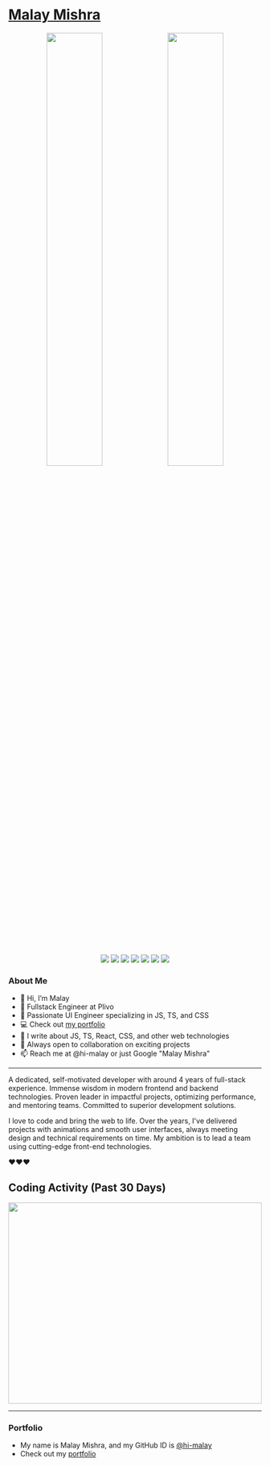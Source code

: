 # [Malay Mishra](https://hi-malay.github.io/Portfolio/)


<div align="center">
  <img width="47%" src="https://github-readme-stats.vercel.app/api/top-langs/?username=hi-malay&theme=radical&layout=compact" />
  <img width="47%" src="https://github-readme-stats.vercel.app/api?username=hi-malay&hide=contribs,stars&theme=radical&show_icons=true"/> 
</div>

<div align="center">
  <img src="https://img.shields.io/badge/css3-%231572B6.svg?style=for-the-badge&logo=css3&logoColor=white" />
  <img src="https://img.shields.io/badge/-GraphQL-E10098?style=for-the-badge&logo=graphql&logoColor=white" />
  <img src="https://img.shields.io/badge/html5-%23E34F26.svg?style=for-the-badge&logo=html5&logoColor=white" />
  <img src="https://img.shields.io/badge/javascript-%23323330.svg?style=for-the-badge&logo=javascript&logoColor=%23F7DF1E" />
  <img src="https://img.shields.io/badge/typescript-%23007ACC.svg?style=for-the-badge&logo=typescript&logoColor=white" />
  <img src="https://img.shields.io/badge/react-%2320232a.svg?style=for-the-badge&logo=react&logoColor=%2361DAFB" />
  <img src="https://img.shields.io/badge/redux-%23593d88.svg?style=for-the-badge&logo=redux&logoColor=white" />
</div>

### About Me

- 👋 Hi, I’m Malay
- 💼 Fullstack Engineer at Plivo
- 🔧 Passionate UI Engineer specializing in JS, TS, and CSS
- 💻 Check out [my portfolio](https://hi-malay.github.io/Portfolio/)
- 📝 I write about JS, TS, React, CSS, and other web technologies
- 💞️ Always open to collaboration on exciting projects
- 📫 Reach me at @hi-malay or just Google "Malay Mishra"

---

A dedicated, self-motivated developer with around 4 years of full-stack experience. Immense wisdom in modern frontend and backend technologies. Proven leader in impactful projects, optimizing performance, and mentoring teams. Committed to superior development solutions.


I love to code and bring the web to life. Over the years, I've delivered projects with animations and smooth user interfaces, always meeting design and technical requirements on time. My ambition is to lead a team using cutting-edge front-end technologies.

❤️❤️❤️


## Coding Activity (Past 30 Days)
<a href="https://wakatime.com"><img height="400px" width="100%" src="https://wakatime.com/share/@c2883fa9-c937-4e8e-8956-e5b47d6dbf96/f22c94eb-56ce-447f-948d-8b894635d213.png" /></a>

---

### Portfolio
- My name is Malay Mishra, and my GitHub ID is [@hi-malay](https://github.com/hi-malay)
- Check out my [portfolio](https://hi-malay.github.io/Portfolio/)
